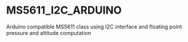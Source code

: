 # MS5611_I2C_ARDUINO
Arduino compatible MS5611 class  using I2C interface and floating point pressure and altitude computation
